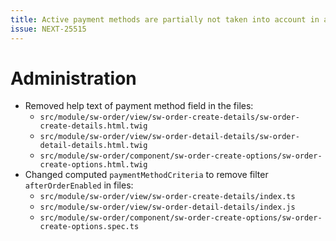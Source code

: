 ```yaml
---
title: Active payment methods are partially not taken into account in admin orders
issue: NEXT-25515
---
```

# Administration
* Removed help text of payment method field in the files:
  - `src/module/sw-order/view/sw-order-create-details/sw-order-create-details.html.twig`
  - `src/module/sw-order/view/sw-order-detail-details/sw-order-detail-details.html.twig`
  - `src/module/sw-order/component/sw-order-create-options/sw-order-create-options.html.twig`
* Changed computed `paymentMethodCriteria` to remove filter `afterOrderEnabled` in files:
  - `src/module/sw-order/view/sw-order-create-details/index.ts`
  - `src/module/sw-order/view/sw-order-detail-details/index.js`
  - `src/module/sw-order/component/sw-order-create-options/sw-order-create-options.spec.ts`
